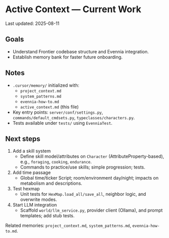 # Active Context — Current Work

Last updated: 2025-08-11

## Goals
- Understand Frontier codebase structure and Evennia integration.
- Establish memory bank for faster future onboarding.

## Notes
- `.cursor/memory/` initialized with:
  - `project_context.md`
  - `system_patterns.md`
  - `evennia-how-to.md`
  - `active_context.md` (this file)
- Key entry points: `server/conf/settings.py`, `commands/default_cmdsets.py`, `typeclasses/characters.py`.
- Tests available under `tests/` using `EvenniaTest`.

## Next steps
1. Add a skill system
   - Define skill model/attributes on `Character` (AttributeProperty-based), e.g., `foraging`, `cooking`, `endurance`.
   - Commands to practice/use skills; simple progression; tests.
2. Add time passage
   - Global time/ticker Script; room/environment day/night; impacts on metabolism and descriptions.
3. Test hexmap
   - Unit tests for `HexMap.load_all/save_all`, neighbor logic, and overwrite modes.
4. Start LLM integration
   - Scaffold `world/llm_service.py`, provider client (Ollama), and prompt templates; add stub tests.

Related memories: `project_context.md`, `system_patterns.md`, `evennia-how-to.md`.
